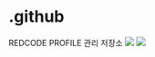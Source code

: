 # .github
REDCODE PROFILE 관리 저장소
<img src="https://capsule-render.vercel.app/api?type=slice&color=#FF0000&height=200&section=header&text=REDCODE&fontSize=40" />
<img src="https://capsule-render.vercel.app/api?type=slice&color=#FF0000&height=200&section=footer&text=REDCODE&fontSize=40" />
